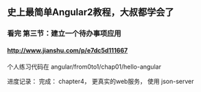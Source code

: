 ## 史上最简单Angular2教程，大叔都学会了
### 看完  第三节：建立一个待办事项应用

#### http://www.jianshu.com/p/e7dc5d111667

个人练习代码在  angular/from0to1/chap01/hello-angular

进度记录：
完成： chapter4， 更真实的web服务， 使用 json-server
